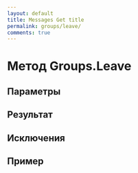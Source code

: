 ```yaml
---
layout: default
title: Messages Get title
permalink: groups/leave/
comments: true
---
```


# Метод Groups.Leave

## Параметры

## Результат

## Исключения

## Пример
```csharp

```

